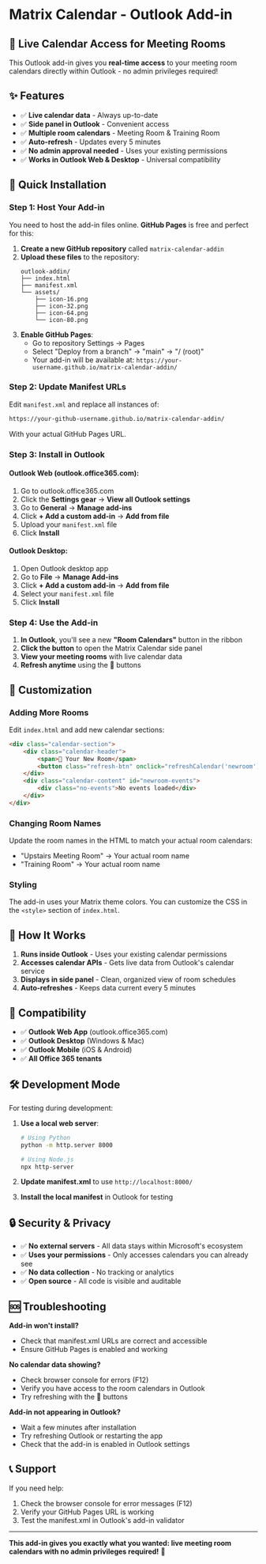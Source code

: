 # Matrix Calendar - Outlook Add-in

## 🎯 **Live Calendar Access for Meeting Rooms**

This Outlook add-in gives you **real-time access** to your meeting room calendars directly within Outlook - no admin privileges required!

## ✨ **Features**

- ✅ **Live calendar data** - Always up-to-date
- ✅ **Side panel in Outlook** - Convenient access
- ✅ **Multiple room calendars** - Meeting Room & Training Room
- ✅ **Auto-refresh** - Updates every 5 minutes
- ✅ **No admin approval needed** - Uses your existing permissions
- ✅ **Works in Outlook Web & Desktop** - Universal compatibility

## 🚀 **Quick Installation**

### **Step 1: Host Your Add-in**

You need to host the add-in files online. **GitHub Pages** is free and perfect for this:

1. **Create a new GitHub repository** called `matrix-calendar-addin`
2. **Upload these files** to the repository:
   ```
   outlook-addin/
   ├── index.html
   ├── manifest.xml
   └── assets/
       ├── icon-16.png
       ├── icon-32.png
       ├── icon-64.png
       └── icon-80.png
   ```
3. **Enable GitHub Pages**:
   - Go to repository Settings → Pages
   - Select "Deploy from a branch" → "main" → "/ (root)"
   - Your add-in will be available at: `https://your-username.github.io/matrix-calendar-addin/`

### **Step 2: Update Manifest URLs**

Edit `manifest.xml` and replace all instances of:
```xml
https://your-github-username.github.io/matrix-calendar-addin/
```

With your actual GitHub Pages URL.

### **Step 3: Install in Outlook**

#### **Outlook Web (outlook.office365.com):**
1. Go to outlook.office365.com
2. Click the **Settings gear** → **View all Outlook settings**
3. Go to **General** → **Manage add-ins**
4. Click **+ Add a custom add-in** → **Add from file**
5. Upload your `manifest.xml` file
6. Click **Install**

#### **Outlook Desktop:**
1. Open Outlook desktop app
2. Go to **File** → **Manage Add-ins**
3. Click **+ Add a custom add-in** → **Add from file**
4. Select your `manifest.xml` file
5. Click **Install**

### **Step 4: Use the Add-in**

1. **In Outlook**, you'll see a new **"Room Calendars"** button in the ribbon
2. **Click the button** to open the Matrix Calendar side panel
3. **View your meeting rooms** with live calendar data
4. **Refresh anytime** using the 🔄 buttons

## 🔧 **Customization**

### **Adding More Rooms**

Edit `index.html` and add new calendar sections:

```html
<div class="calendar-section">
    <div class="calendar-header">
        <span>🏢 Your New Room</span>
        <button class="refresh-btn" onclick="refreshCalendar('newroom')">🔄</button>
    </div>
    <div class="calendar-content" id="newroom-events">
        <div class="no-events">No events loaded</div>
    </div>
</div>
```

### **Changing Room Names**

Update the room names in the HTML to match your actual room calendars:
- "Upstairs Meeting Room" → Your actual room name
- "Training Room" → Your actual room name

### **Styling**

The add-in uses your Matrix theme colors. You can customize the CSS in the `<style>` section of `index.html`.

## 🔄 **How It Works**

1. **Runs inside Outlook** - Uses your existing calendar permissions
2. **Accesses calendar APIs** - Gets live data from Outlook's calendar service
3. **Displays in side panel** - Clean, organized view of room schedules
4. **Auto-refreshes** - Keeps data current every 5 minutes

## 📱 **Compatibility**

- ✅ **Outlook Web App** (outlook.office365.com)
- ✅ **Outlook Desktop** (Windows & Mac)
- ✅ **Outlook Mobile** (iOS & Android)
- ✅ **All Office 365 tenants**

## 🛠️ **Development Mode**

For testing during development:

1. **Use a local web server**:
   ```bash
   # Using Python
   python -m http.server 8000
   
   # Using Node.js
   npx http-server
   ```

2. **Update manifest.xml** to use `http://localhost:8000/`

3. **Install the local manifest** in Outlook for testing

## 🔒 **Security & Privacy**

- ✅ **No external servers** - All data stays within Microsoft's ecosystem
- ✅ **Uses your permissions** - Only accesses calendars you can already see
- ✅ **No data collection** - No tracking or analytics
- ✅ **Open source** - All code is visible and auditable

## 🆘 **Troubleshooting**

**Add-in won't install?**
- Check that manifest.xml URLs are correct and accessible
- Ensure GitHub Pages is enabled and working

**No calendar data showing?**
- Check browser console for errors (F12)
- Verify you have access to the room calendars in Outlook
- Try refreshing with the 🔄 buttons

**Add-in not appearing in Outlook?**
- Wait a few minutes after installation
- Try refreshing Outlook or restarting the app
- Check that the add-in is enabled in Outlook settings

## 📞 **Support**

If you need help:
1. Check the browser console for error messages (F12)
2. Verify your GitHub Pages URL is working
3. Test the manifest.xml in Outlook's add-in validator

---

**This add-in gives you exactly what you wanted: live meeting room calendars with no admin privileges required!** 🎉
